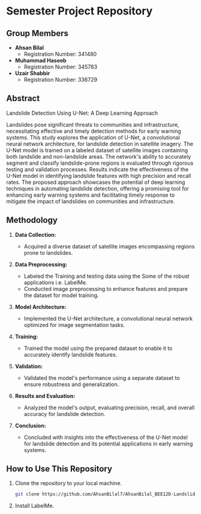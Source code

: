 # Semester Project Repository

## Group Members

- **Ahsan Bilal**
  - Registration Number: 341480
- **Muhammad Haseeb**
  - Registration Number: 345783 
- **Uzair Shabbir**
  - Registration Number: 336729 

## Abstract

Landslide Detection Using U-Net: A Deep Learning Approach

Landslides pose significant threats to communities and infrastructure, necessitating effective and timely detection methods for early warning systems. This study explores the application of U-Net, a convolutional neural network architecture, for landslide detection in satellite imagery. The U-Net model is trained on a labeled dataset of satellite images containing both landslide and non-landslide areas. The network's ability to accurately segment and classify landslide-prone regions is evaluated through rigorous testing and validation processes. Results indicate the effectiveness of the U-Net model in identifying landslide features with high precision and recall rates. The proposed approach showcases the potential of deep learning techniques in automating landslide detection, offering a promising tool for enhancing early warning systems and facilitating timely response to mitigate the impact of landslides on communities and infrastructure.

## Methodology

1. **Data Collection:**
   - Acquired a diverse dataset of satellite images encompassing regions prone to landslides.

2. **Data Preprocessing:**
   - Labeled the Training and testing data using the Some of the robust applications i.e. LabelMe.
   - Conducted image preprocessing to enhance features and prepare the dataset for model training.

3. **Model Architecture:**
   - Implemented the U-Net architecture, a convolutional neural network optimized for image segmentation tasks.

4. **Training:**
   - Trained the model using the prepared dataset to enable it to accurately identify landslide features.

5. **Validation:**
   - Validated the model's performance using a separate dataset to ensure robustness and generalization.

6. **Results and Evaluation:**
   - Analyzed the model's output, evaluating precision, recall, and overall accuracy for landslide detection.

7. **Conclusion:**
   - Concluded with insights into the effectiveness of the U-Net model for landslide detection and its potential applications in early warning systems.

## How to Use This Repository

1. Clone the repository to your local machine.
   ```bash
   git clone https://github.com/AhsanBilal7/AhsanBilal_BEE12D-Landslide_Detection_UNET.git
2. Install LabelMe.
   